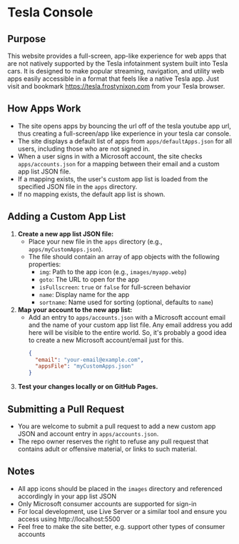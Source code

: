 # Tesla Console

## Purpose
This website provides a full-screen, app-like experience for web apps that are not natively supported by the Tesla infotainment system built into Tesla cars. It is designed to make popular streaming, navigation, and utility web apps easily accessible in a format that feels like a native Tesla app. Just visit and bookmark https://tesla.frostynixon.com from your Tesla browser.

## How Apps Work
- The site opens apps by bouncing the url off of the tesla youtube app url, thus creating a full-screen/app like experience in your tesla car console.
- The site displays a default list of apps from `apps/defaultApps.json` for all users, including those who are not signed in.
- When a user signs in with a Microsoft account, the site checks `apps/accounts.json` for a mapping between their email and a custom app list JSON file.
- If a mapping exists, the user's custom app list is loaded from the specified JSON file in the `apps` directory.
- If no mapping exists, the default app list is shown.

## Adding a Custom App List
1. **Create a new app list JSON file:**
   - Place your new file in the `apps` directory (e.g., `apps/myCustomApps.json`).
   - The file should contain an array of app objects with the following properties:
     - `img`: Path to the app icon (e.g., `images/myapp.webp`)
     - `goto`: The URL to open for the app
     - `isFullscreen`: `true` or `false` for full-screen behavior
     - `name`: Display name for the app
     - `sortname`: Name used for sorting (optional, defaults to `name`)
2. **Map your account to the new app list:**
   - Add an entry to `apps/accounts.json` with a Microsoft account email and the name of your custom app list file. Any email address you add here will be visible to the entire world. So, it's probably a good idea to create a new Microsoft account/email just for this.
     ```json
     {
       "email": "your-email@example.com",
       "appsFile": "myCustomApps.json"
     }
     ```
3. **Test your changes locally or on GitHub Pages.**

## Submitting a Pull Request
- You are welcome to submit a pull request to add a new custom app JSON and account entry in `apps/accounts.json`.
- The repo owner reserves the right to refuse any pull request that contains adult or offensive material, or links to such material.

## Notes
- All app icons should be placed in the `images` directory and referenced accordingly in your app list JSON
- Only Microsoft consumer accounts are supported for sign-in
- For local development, use Live Server or a similar tool and ensure you access using http://localhost:5500
- Feel free to make the site better, e.g. support other types of consumer accounts